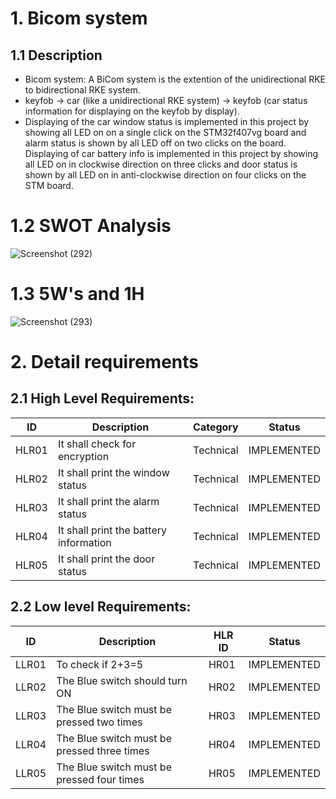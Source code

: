 # 1. Bicom system
## 1.1 Description

* Bicom system: A BiCom system is the extention of the unidirectional RKE to bidirectional RKE system.
* keyfob -> car (like a unidirectional RKE system) -> keyfob (car status information for displaying on the keyfob by  display). 
* Displaying of the car window status is implemented in this project by showing all LED on on a single click on the STM32f407vg board and alarm status is shown by all LED off on
  two clicks on the board. Displaying of car battery info is implemented in this project by showing all LED on in clockwise direction on three clicks and door status is shown by
  all LED on in anti-clockwise direction on four clicks on the STM board.
  
# 1.2 SWOT Analysis

![Screenshot (292)](https://user-images.githubusercontent.com/42509490/157890123-973f89c5-c917-4acc-a0fc-30f924fd807e.png)


# 1.3 5W's and 1H

![Screenshot (293)](https://user-images.githubusercontent.com/42509490/157894011-c2e0d5e4-c2b9-4d57-9d15-df6977a8cec7.png)

# 2. Detail requirements
## 2.1 High Level Requirements:
| ID | Description | Category | Status |
| --- | --- | --- | --- |
| HLR01 |It shall check for encryption  | Technical | IMPLEMENTED  |
| HLR02 | It shall print the window status | Technical |  IMPLEMENTED |
| HLR03 | It shall print the alarm status | Technical |  IMPLEMENTED |
| HLR04 | It shall print the battery information | Technical | IMPLEMENTED  |
| HLR05 | It shall print the door status | Technical | IMPLEMENTED  |

## 2.2 Low level Requirements:
| ID | Description | HLR ID | Status |
| --- | --- | --- | --- |
| LLR01 | To check if 2+3=5 | HR01  | IMPLEMENTED  |
| LLR02 | The Blue switch should turn ON | HR02 |  IMPLEMENTED |
| LLR03 | The Blue switch must be pressed two times  | HR03 |  IMPLEMENTED |
| LLR04 | The Blue switch must be pressed three times | HR04 | IMPLEMENTED  |
| LLR05 | The Blue switch must be pressed four times | HR05 | IMPLEMENTED  |


